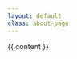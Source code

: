 ```yaml
---
layout: default
class: about-page
---
```

<div class="row about">
	<div class="col-xs-12 col-md-6">
	{{ content }}
	</div>
</div>